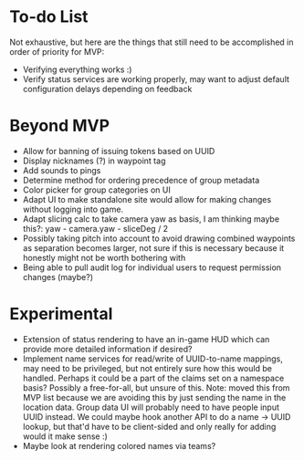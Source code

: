 # To-do List
Not exhaustive, but here are the things that still need to be accomplished in order of priority for MVP:

- Verifying everything works :)
- Verify status services are working properly, may want to adjust default configuration delays
  depending on feedback

# Beyond MVP
- Allow for banning of issuing tokens based on UUID
- Display nicknames (?) in waypoint tag
- Add sounds to pings
- Determine method for ordering precedence of group metadata
- Color picker for group categories on UI
- Adapt UI to make standalone site would allow for making changes without logging into game.
- Adapt slicing calc to take camera yaw as basis, I am thinking maybe this?: yaw - camera.yaw - sliceDeg / 2
- Possibly taking pitch into account to avoid drawing combined waypoints as separation becomes larger, not sure if this
  is necessary because it honestly might not be worth bothering with
- Being able to pull audit log for individual users to request permission changes (maybe?)

# Experimental
- Extension of status rendering to have an in-game HUD which can provide more detailed information if desired?
- Implement name services for read/write of UUID-to-name mappings, may need to be privileged, but not entirely sure how
  this would be handled. Perhaps it could be a part of the claims set on a namespace basis? Possibly a free-for-all, but
  unsure of this. Note: moved this from MVP list because we are avoiding this by just sending the name in the location
  data. Group data UI will probably need to have people input UUID instead. We could maybe hook another API to do a
  name -> UUID lookup, but that'd have to be client-sided and only really for adding would it make sense :)
- Maybe look at rendering colored names via teams?
